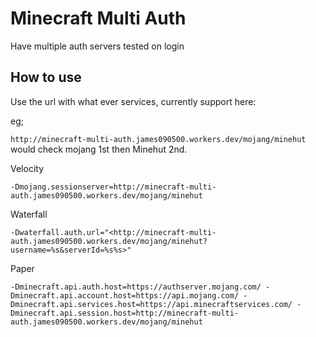 # Minecraft Multi Auth

Have multiple auth servers tested on login

## How to use

Use the url with what ever services, currently support here:

eg;

``http://minecraft-multi-auth.james090500.workers.dev/mojang/minehut`` would check mojang 1st then Minehut 2nd.

Velocity
```
-Dmojang.sessionserver=http://minecraft-multi-auth.james090500.workers.dev/mojang/minehut
```

Waterfall
```
-Dwaterfall.auth.url="<http://minecraft-multi-auth.james090500.workers.dev/mojang/minehut?username=%s&serverId=%s%s>"
```

Paper
```
-Dminecraft.api.auth.host=https://authserver.mojang.com/ -Dminecraft.api.account.host=https://api.mojang.com/ -Dminecraft.api.services.host=https://api.minecraftservices.com/ -Dminecraft.api.session.host=http://minecraft-multi-auth.james090500.workers.dev/mojang/minehut
```